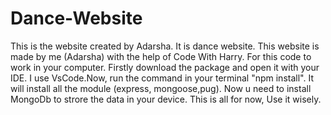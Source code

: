 # Dance-Website
This is the website created by Adarsha. It is dance website. 
 This website is made by me (Adarsha) with the help of Code With Harry.
 For this code to work in your computer. Firstly download the package and open it with your IDE.
 I use VsCode.Now, run the command in your terminal "npm install".
 It will install all the module (express, mongoose,pug).
 Now u need to install MongoDb to strore the data in your device.
 This is all for now, Use it wisely.
